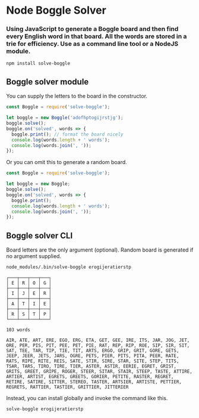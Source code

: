 # Node Boggle Solver

### Using JavaScript to generate a Boggle board and then find every English word in that board. All the words are stored in a trie for efficiency. Use as a command line tool or a NodeJS module.

```
npm install solve-boggle
```


## Boggle solver module

You can supply the letters to the board in the constructor.
```javascript
const Boggle = require('solve-boggle');

let boggle = new Boggle('adofhptogijrstjg');
boggle.solve();
boggle.on('solved', words => {
  boggle.print(); // format the board nicely
  console.log(words.length + ' words');
  console.log(words.join(', '));
});
```

Or you can omit this to generate a random board.
```javascript
const Boggle = require('solve-boggle');

let boggle = new Boggle;
boggle.solve();
boggle.on('solved', words => {
  boggle.print();
  console.log(words.length + ' words');
  console.log(words.join(', '));
});
```

## Boggle solver CLI

Board letters are the only argument (optional). Random board is generated if no argument supplied.
```bash
node_modules/.bin/solve-boggle erogijeratierstp
```

```
┌───┬───┬───┬───┐
│ E │ R │ O │ G │
├───┼───┼───┼───┤
│ I │ J │ E │ R │
├───┼───┼───┼───┤
│ A │ T │ I │ E │
├───┼───┼───┼───┤
│ R │ S │ T │ P │
└───┴───┴───┴───┘

103 words

AIR, ATE, ART, ERE, EGO, ERG, ETA, GET, GEE, IRE, ITS, JAR, JOG, JET, ORE, PER, PIS, PIT, PEE, PET, PIE, RAT, REP, RIP, ROE, SIP, SIR, SIT, SAT, TEE, TAR, TIP, TIE, TIT, ARTS, ERGO, GRIP, GRIT, GORE, GETS, JEEP, JEER, JETS, JARS, OGRE, PETS, PIER, PITS, PITA, PEER, RATE, RATS, RIPE, RITE, REIS, SATE, STIR, SIRE, STAR, SITE, STEP, TITS, TSAR, TARS, TIRO, TIRE, TIER, ASTER, ASTIR, EERIE, EGRET, GRIST, GRITS, GREET, GRIPE, ROGER, STEER, SITAR, STAIR, STEEP, TASTE, ATTIRE, ARTIER, ARTIST, EGRETS, GREETS, GORIER, PETITE, RASTER, REGRET, RETIRE, SATIRE, SITTER, STEREO, TASTER, ARTSIER, ARTISTE, PETTIER, REGRETS, RATTIER, TASTIER, GRITTIER, JITTERIER
```


Instead, you can install globally and invoke the command like this.
```bash
solve-boggle erogijeratierstp
```
